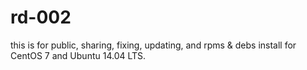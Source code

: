 # rd-002
this is for public, sharing, fixing, updating, and rpms &amp; debs install for CentOS 7 and Ubuntu 14.04 LTS.
